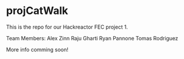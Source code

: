 # projCatWalk
This is the repo for our Hackreactor FEC project 1. 

Team Members:
Alex Zinn
Raju Gharti
Ryan Pannone
Tomas Rodriguez

More info comming soon!

